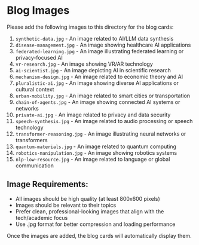 # Blog Images

Please add the following images to this directory for the blog cards:

1. `synthetic-data.jpg` - An image related to AI/LLM data synthesis
2. `disease-management.jpg` - An image showing healthcare AI applications
3. `federated-learning.jpg` - An image illustrating federated learning or privacy-focused AI
4. `vr-research.jpg` - An image showing VR/AR technology
5. `ai-scientist.jpg` - An image depicting AI in scientific research
6. `mechanism-design.jpg` - An image related to economic theory and AI
7. `pluralistic-ai.jpg` - An image showing diverse AI applications or cultural context
8. `urban-mobility.jpg` - An image related to smart cities or transportation
9. `chain-of-agents.jpg` - An image showing connected AI systems or networks
10. `private-ai.jpg` - An image related to privacy and data security
11. `speech-synthesis.jpg` - An image related to audio processing or speech technology
12. `transformer-reasoning.jpg` - An image illustrating neural networks or transformers
13. `quantum-materials.jpg` - An image related to quantum computing
14. `robotics-manipulation.jpg` - An image showing robotics systems
15. `nlp-low-resource.jpg` - An image related to language or global communication

## Image Requirements:
- All images should be high quality (at least 800x600 pixels)
- Images should be relevant to their topics
- Prefer clean, professional-looking images that align with the tech/academic focus
- Use .jpg format for better compression and loading performance

Once the images are added, the blog cards will automatically display them. 